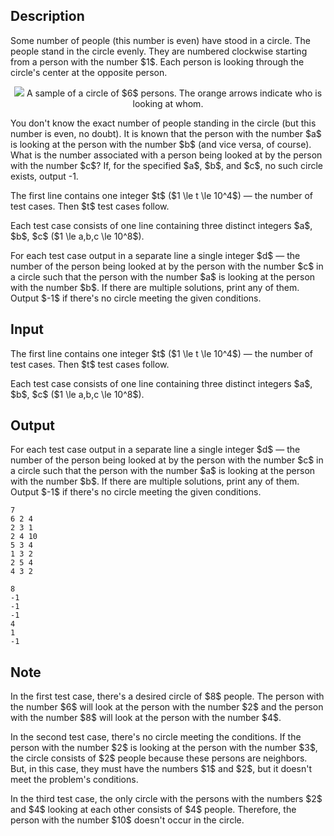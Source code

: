 ## Description

<div><p>Some number of people (this number is even) have stood in a circle. The people stand in the circle evenly. They are numbered clockwise starting from a person with the number $1$. Each person is looking through the circle's center at the opposite person.</p><center> <img class="tex-graphics" src="file://2CJPYGmk.png" style="max-width: 100.0%;max-height: 100.0%;">   <span class="tex-font-size-small">A sample of a circle of $6$ persons. The orange arrows indicate who is looking at whom.</span> </center><p>You don't know the exact number of people standing in the circle (but this number is even, no doubt). It is known that the person with the number $a$ is looking at the person with the number $b$ (and vice versa, of course). What is the number associated with a person being looked at by the person with the number $c$? If, for the specified $a$, $b$, and $c$, no such circle exists, output <span class="tex-font-style-tt">-1</span>.</p></div><div class="input-specification"><p>The first line contains one integer $t$ ($1 \le t \le 10^4$) — the number of test cases. Then $t$ test cases follow.</p><p>Each test case consists of one line containing three <span class="tex-font-style-bf">distinct</span> integers $a$, $b$, $c$ ($1 \le a,b,c \le 10^8$).</p></div><div class="output-specification"><p>For each test case output in a separate line a single integer $d$ — the number of the person being looked at by the person with the number $c$ in a circle such that the person with the number $a$ is looking at the person with the number $b$. If there are multiple solutions, print any of them. Output $-1$ if there's no circle meeting the given conditions.</p></div>

## Input

<p>The first line contains one integer $t$ ($1 \le t \le 10^4$) — the number of test cases. Then $t$ test cases follow.</p><p>Each test case consists of one line containing three <span class="tex-font-style-bf">distinct</span> integers $a$, $b$, $c$ ($1 \le a,b,c \le 10^8$).</p>

## Output

<p>For each test case output in a separate line a single integer $d$ — the number of the person being looked at by the person with the number $c$ in a circle such that the person with the number $a$ is looking at the person with the number $b$. If there are multiple solutions, print any of them. Output $-1$ if there's no circle meeting the given conditions.</p>





```input1
7
6 2 4
2 3 1
2 4 10
5 3 4
1 3 2
2 5 4
4 3 2
```




```output1
8
-1
-1
-1
4
1
-1
```



## Note

<p>In the first test case, there's a desired circle of $8$ people. The person with the number $6$ will look at the person with the number $2$ and the person with the number $8$ will look at the person with the number $4$.</p><p>In the second test case, there's no circle meeting the conditions. If the person with the number $2$ is looking at the person with the number $3$, the circle consists of $2$ people because these persons are neighbors. But, in this case, they must have the numbers $1$ and $2$, but it doesn't meet the problem's conditions.</p><p>In the third test case, the only circle with the persons with the numbers $2$ and $4$ looking at each other consists of $4$ people. Therefore, the person with the number $10$ doesn't occur in the circle.</p>
